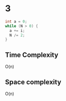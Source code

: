 # 3

```cpp
int a = 0;
while (N > 0) {
  a += i;
  N /= 2;
}
```


## Time Complexity

O(n)

## Space complexity

O(n)